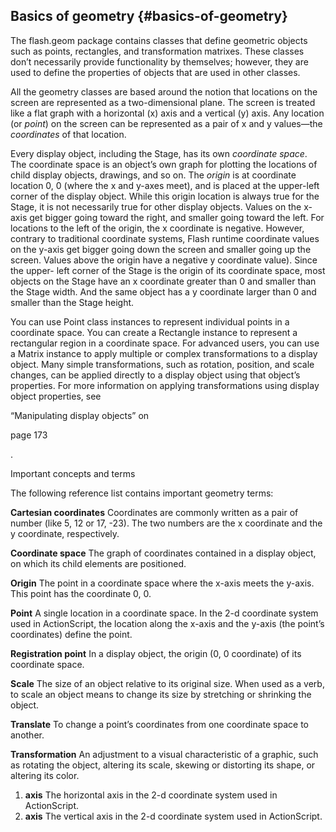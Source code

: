 ## Basics of geometry {#basics-of-geometry}

The flash.geom package contains classes that define geometric objects such as points, rectangles, and transformation matrixes. These classes don’t necessarily provide functionality by themselves; however, they are used to define the properties of objects that are used in other classes.

All the geometry classes are based around the notion that locations on the screen are represented as a two-dimensional plane. The screen is treated like a flat graph with a horizontal (x) axis and a vertical (y) axis. Any location (or _point_) on the screen can be represented as a pair of x and y values—the _coordinates_ of that location.

Every display object, including the Stage, has its own _coordinate space_. The coordinate space is an object’s own graph for plotting the locations of child display objects, drawings, and so on. The _origin_ is at coordinate location 0, 0 (where the x and y-axes meet), and is placed at the upper-left corner of the display object. While this origin location is always true for the Stage, it is not necessarily true for other display objects. Values on the x-axis get bigger going toward the right, and smaller going toward the left. For locations to the left of the origin, the x coordinate is negative. However, contrary to traditional coordinate systems, Flash runtime coordinate values on the y-axis get bigger going down the screen and smaller going up the screen. Values above the origin have a negative y coordinate value). Since the upper- left corner of the Stage is the origin of its coordinate space, most objects on the Stage have an x coordinate greater than 0 and smaller than the Stage width. And the same object has a y coordinate larger than 0 and smaller than the Stage height.

You can use Point class instances to represent individual points in a coordinate space. You can create a Rectangle instance to represent a rectangular region in a coordinate space. For advanced users, you can use a Matrix instance to apply multiple or complex transformations to a display object. Many simple transformations, such as rotation, position, and scale changes, can be applied directly to a display object using that object’s properties. For more information on applying transformations using display object properties, see

“Manipulating display objects” on

page 173

.

Important concepts and terms

The following reference list contains important geometry terms:

**Cartesian coordinates** Coordinates are commonly written as a pair of number (like 5, 12 or 17, -23). The two numbers are the x coordinate and the y coordinate, respectively.

**Coordinate space** The graph of coordinates contained in a display object, on which its child elements are positioned.

**Origin** The point in a coordinate space where the x-axis meets the y-axis. This point has the coordinate 0, 0.

**Point** A single location in a coordinate space. In the 2-d coordinate system used in ActionScript, the location along the x-axis and the y-axis (the point’s coordinates) define the point.

**Registration point** In a display object, the origin (0, 0 coordinate) of its coordinate space.

**Scale** The size of an object relative to its original size. When used as a verb, to scale an object means to change its size by stretching or shrinking the object.

**Translate** To change a point’s coordinates from one coordinate space to another.

**Transformation** An adjustment to a visual characteristic of a graphic, such as rotating the object, altering its scale, skewing or distorting its shape, or altering its color.

1.  **axis** The horizontal axis in the 2-d coordinate system used in ActionScript.
2.  **axis** The vertical axis in the 2-d coordinate system used in ActionScript.